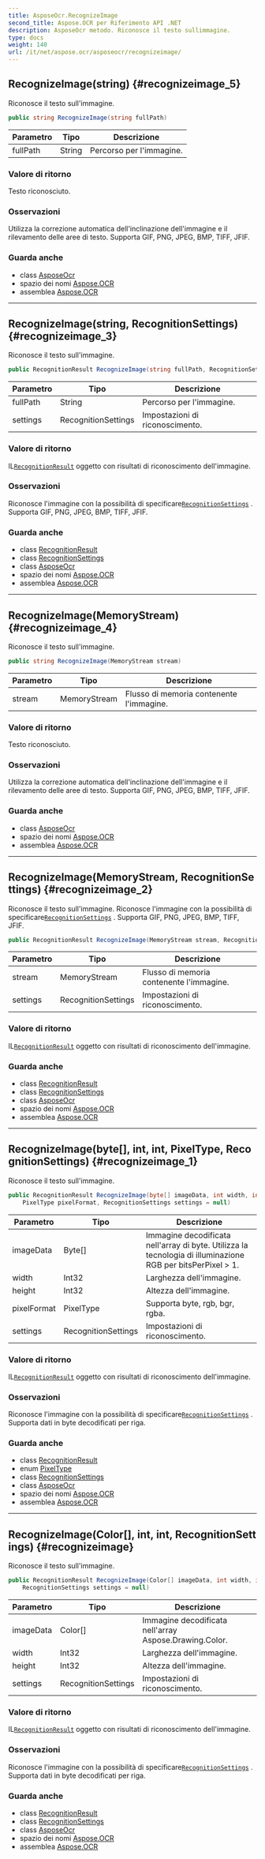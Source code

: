 ```yaml
---
title: AsposeOcr.RecognizeImage
second_title: Aspose.OCR per Riferimento API .NET
description: AsposeOcr metodo. Riconosce il testo sullimmagine.
type: docs
weight: 140
url: /it/net/aspose.ocr/asposeocr/recognizeimage/
---
```

## RecognizeImage(string) {#recognizeimage_5}

Riconosce il testo sull'immagine.

```csharp
public string RecognizeImage(string fullPath)
```

| Parametro | Tipo | Descrizione |
| --- | --- | --- |
| fullPath | String | Percorso per l'immagine. |

### Valore di ritorno

Testo riconosciuto.

### Osservazioni

Utilizza la correzione automatica dell'inclinazione dell'immagine e il rilevamento delle aree di testo. Supporta GIF, PNG, JPEG, BMP, TIFF, JFIF.

### Guarda anche

* class [AsposeOcr](../)
* spazio dei nomi [Aspose.OCR](../../asposeocr/)
* assemblea [Aspose.OCR](../../../)

---

## RecognizeImage(string, RecognitionSettings) {#recognizeimage_3}

Riconosce il testo sull'immagine.

```csharp
public RecognitionResult RecognizeImage(string fullPath, RecognitionSettings settings)
```

| Parametro | Tipo | Descrizione |
| --- | --- | --- |
| fullPath | String | Percorso per l'immagine. |
| settings | RecognitionSettings | Impostazioni di riconoscimento. |

### Valore di ritorno

IL[`RecognitionResult`](../../recognitionresult/) oggetto con risultati di riconoscimento dell'immagine.

### Osservazioni

Riconosce l'immagine con la possibilità di specificare[`RecognitionSettings`](../../recognitionsettings/) . Supporta GIF, PNG, JPEG, BMP, TIFF, JFIF.

### Guarda anche

* class [RecognitionResult](../../recognitionresult/)
* class [RecognitionSettings](../../recognitionsettings/)
* class [AsposeOcr](../)
* spazio dei nomi [Aspose.OCR](../../asposeocr/)
* assemblea [Aspose.OCR](../../../)

---

## RecognizeImage(MemoryStream) {#recognizeimage_4}

Riconosce il testo sull'immagine.

```csharp
public string RecognizeImage(MemoryStream stream)
```

| Parametro | Tipo | Descrizione |
| --- | --- | --- |
| stream | MemoryStream | Flusso di memoria contenente l'immagine. |

### Valore di ritorno

Testo riconosciuto.

### Osservazioni

Utilizza la correzione automatica dell'inclinazione dell'immagine e il rilevamento delle aree di testo. Supporta GIF, PNG, JPEG, BMP, TIFF, JFIF.

### Guarda anche

* class [AsposeOcr](../)
* spazio dei nomi [Aspose.OCR](../../asposeocr/)
* assemblea [Aspose.OCR](../../../)

---

## RecognizeImage(MemoryStream, RecognitionSettings) {#recognizeimage_2}

Riconosce il testo sull'immagine.  Riconosce l'immagine con la possibilità di specificare[`RecognitionSettings`](../../recognitionsettings/) . Supporta GIF, PNG, JPEG, BMP, TIFF, JFIF.

```csharp
public RecognitionResult RecognizeImage(MemoryStream stream, RecognitionSettings settings)
```

| Parametro | Tipo | Descrizione |
| --- | --- | --- |
| stream | MemoryStream | Flusso di memoria contenente l'immagine. |
| settings | RecognitionSettings | Impostazioni di riconoscimento. |

### Valore di ritorno

IL[`RecognitionResult`](../../recognitionresult/) oggetto con risultati di riconoscimento dell'immagine.

### Guarda anche

* class [RecognitionResult](../../recognitionresult/)
* class [RecognitionSettings](../../recognitionsettings/)
* class [AsposeOcr](../)
* spazio dei nomi [Aspose.OCR](../../asposeocr/)
* assemblea [Aspose.OCR](../../../)

---

## RecognizeImage(byte[], int, int, PixelType, RecognitionSettings) {#recognizeimage_1}

Riconosce il testo sull'immagine.

```csharp
public RecognitionResult RecognizeImage(byte[] imageData, int width, int height, 
    PixelType pixelFormat, RecognitionSettings settings = null)
```

| Parametro | Tipo | Descrizione |
| --- | --- | --- |
| imageData | Byte[] | Immagine decodificata nell'array di byte. Utilizza la tecnologia di illuminazione RGB per bitsPerPixel &gt; 1. |
| width | Int32 | Larghezza dell'immagine. |
| height | Int32 | Altezza dell'immagine. |
| pixelFormat | PixelType | Supporta byte, rgb, bgr, rgba. |
| settings | RecognitionSettings | Impostazioni di riconoscimento. |

### Valore di ritorno

IL[`RecognitionResult`](../../recognitionresult/) oggetto con risultati di riconoscimento dell'immagine.

### Osservazioni

Riconosce l'immagine con la possibilità di specificare[`RecognitionSettings`](../../recognitionsettings/) . Supporta dati in byte decodificati per riga.

### Guarda anche

* class [RecognitionResult](../../recognitionresult/)
* enum [PixelType](../../pixeltype/)
* class [RecognitionSettings](../../recognitionsettings/)
* class [AsposeOcr](../)
* spazio dei nomi [Aspose.OCR](../../asposeocr/)
* assemblea [Aspose.OCR](../../../)

---

## RecognizeImage(Color[], int, int, RecognitionSettings) {#recognizeimage}

Riconosce il testo sull'immagine.

```csharp
public RecognitionResult RecognizeImage(Color[] imageData, int width, int height, 
    RecognitionSettings settings = null)
```

| Parametro | Tipo | Descrizione |
| --- | --- | --- |
| imageData | Color[] | Immagine decodificata nell'array Aspose.Drawing.Color. |
| width | Int32 | Larghezza dell'immagine. |
| height | Int32 | Altezza dell'immagine. |
| settings | RecognitionSettings | Impostazioni di riconoscimento. |

### Valore di ritorno

IL[`RecognitionResult`](../../recognitionresult/) oggetto con risultati di riconoscimento dell'immagine.

### Osservazioni

Riconosce l'immagine con la possibilità di specificare[`RecognitionSettings`](../../recognitionsettings/) . Supporta dati in byte decodificati per riga.

### Guarda anche

* class [RecognitionResult](../../recognitionresult/)
* class [RecognitionSettings](../../recognitionsettings/)
* class [AsposeOcr](../)
* spazio dei nomi [Aspose.OCR](../../asposeocr/)
* assemblea [Aspose.OCR](../../../)


